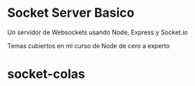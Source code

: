 # Socket Server Basico

Un servidor de Websockets usando Node, Express y Socket.io

Temas cubiertos en mi curso de Node de cero a experto
# socket-colas
